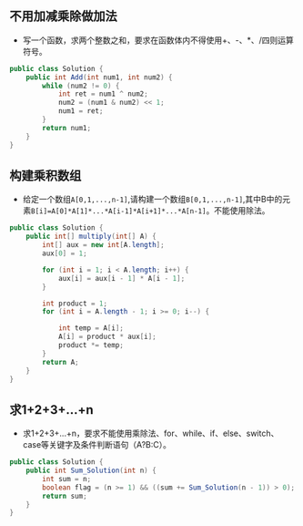 ## 不用加减乘除做加法

* 写一个函数，求两个整数之和，要求在函数体内不得使用+、-、*、/四则运算符号。

```java
public class Solution {
    public int Add(int num1, int num2) {
        while (num2 != 0) {
            int ret = num1 ^ num2;
            num2 = (num1 & num2) << 1;
            num1 = ret;
        }
        return num1;
    }
}
```

## 构建乘积数组

* 给定一个数组`A[0,1,...,n-1]`,请构建一个数组`B[0,1,...,n-1]`,其中B中的元素`B[i]=A[0]*A[1]*...*A[i-1]*A[i+1]*...*A[n-1]`。不能使用除法。

```java
public class Solution {
    public int[] multiply(int[] A) {
        int[] aux = new int[A.length];
        aux[0] = 1;

        for (int i = 1; i < A.length; i++) {
            aux[i] = aux[i - 1] * A[i - 1];
        }

        int product = 1;
        for (int i = A.length - 1; i >= 0; i--) {

            int temp = A[i];
            A[i] = product * aux[i];
            product *= temp;
        }
        return A;
    }
}
```

## 求1+2+3+...+n

* 求1+2+3+...+n，要求不能使用乘除法、for、while、if、else、switch、case等关键字及条件判断语句（A?B:C）。

```java
public class Solution {
    public int Sum_Solution(int n) {
        int sum = n;
        boolean flag = (n >= 1) && ((sum += Sum_Solution(n - 1)) > 0);
        return sum;
    }
}
```

